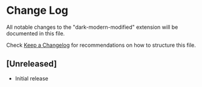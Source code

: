 # Change Log

All notable changes to the "dark-modern-modified" extension will be documented in this file.

Check [Keep a Changelog](http://keepachangelog.com/) for recommendations on how to structure this file.

## [Unreleased]

- Initial release
